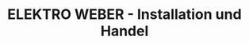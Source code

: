 ---
title: "ELEKTRO WEBER - Installation und Handel"
url: /birstein/elektro-weber-installation-und-handel/
shop: Elektrisch
---